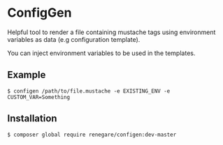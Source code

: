 # ConfigGen

Helpful tool to render a file containing mustache tags using environment variables as data (e.g configuration template).

You can inject environment variables to be used in the templates.

## Example

```
$ configen /path/to/file.mustache -e EXISTING_ENV -e CUSTOM_VAR=Something
```

## Installation

```
$ composer global require renegare/configen:dev-master
```
